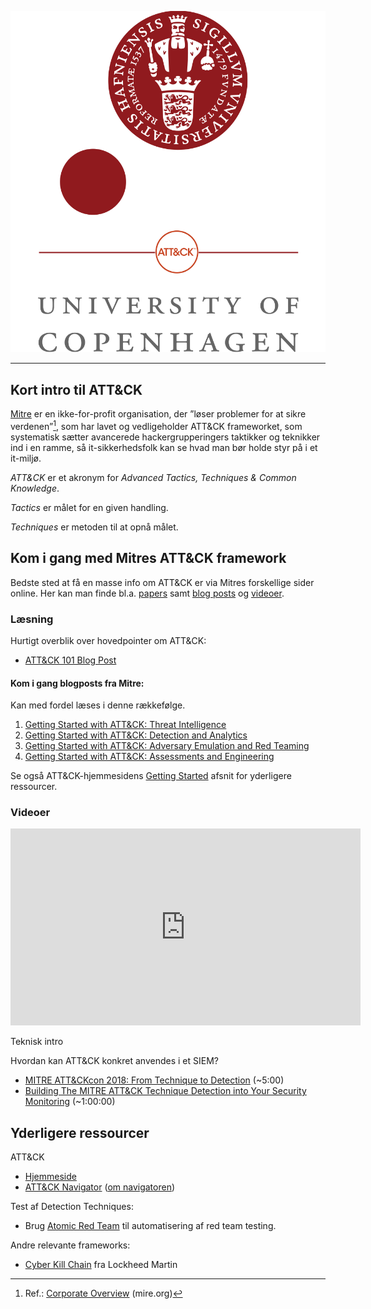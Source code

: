 ![](./ku-attack.png)

---

## Kort intro til ATT&CK

[Mitre](https://mitre.org/) er en ikke-for-profit organisation, der ”løser problemer for at sikre verdenen”[^1], som har lavet og vedligeholder ATT&CK frameworket, som systematisk sætter avancerede hackergrupperingers taktikker og teknikker ind i en ramme, så it-sikkerhedsfolk kan se hvad man bør holde styr på i et it-miljø.

*ATT&CK* er et akronym for *Advanced Tactics, Techniques & Common Knowledge*.

*Tactics* er målet for en given handling.

*Techniques* er metoden til at opnå målet.

## Kom i gang med Mitres ATT&CK framework

Bedste sted at få en masse info om ATT&CK er via Mitres forskellige sider online. Her kan man finde bl.a. [papers](https://www.mitre.org/publication-keywords/computer-security) samt [blog posts](https://medium.com/mitre-attack) og [videoer](https://www.youtube.com/watch?v=yslLIqfOKCU&list=PLkTApXQou_8JrhtrFDfAskvMqk97Yu2S2).

### Læsning

Hurtigt overblik over hovedpointer om ATT&CK:   
- [ATT&CK 101 Blog Post](https://medium.com/mitre-attack/att-ck-101-17074d3bc62)

#### Kom i gang blogposts fra Mitre:
Kan med fordel læses i denne rækkefølge.

1.	[Getting Started with ATT&CK: Threat Intelligence](https://medium.com/mitre-attack/getting-started-with-attack-cti-4eb205be4b2f)
2.	[Getting Started with ATT&CK: Detection and Analytics](https://medium.com/mitre-attack/getting-started-with-attack-detection-a8e49e4960d0)
3.	[Getting Started with ATT&CK: Adversary Emulation and Red Teaming](https://medium.com/mitre-attack/getting-started-with-attack-red-29f074ccf7e3)
4.	[Getting Started with ATT&CK: Assessments and Engineering](https://medium.com/mitre-attack/getting-started-with-attack-assessment-cc0b01769cb4)

Se også ATT&CK-hjemmesidens [Getting Started](https://attack.mitre.org/resources/getting-started/) afsnit for yderligere ressourcer.

### Videoer

<center><iframe width="560" height="315" src="https://www.youtube-nocookie.com/embed/0BEf6s1iu5g" frameborder="0" allow="accelerometer; autoplay; encrypted-media; gyroscope; picture-in-picture" allowfullscreen></iframe></center>

Teknisk intro

Hvordan kan ATT&CK konkret anvendes i et SIEM?
- [MITRE ATT&CKcon 2018: From Technique to Detection](https://www.youtube.com/watch?v=a3hIIzJrH14) (~5:00)
- [Building The MITRE ATT&CK Technique Detection into Your Security Monitoring](https://www.brighttalk.com/webcast/14907/366642) (~1:00:00)

## Yderligere ressourcer
ATT&CK
- [Hjemmeside](https://attack.mitre.org/)
- [ATT&CK Navigator](https://mitre-attack.github.io/attack-navigator/enterprise/) ([om navigatoren](https://www.mitre.org/capabilities/cybersecurity/overview/cybersecurity-blog/the-attck%E2%84%A2-navigator-a-new-open-source))

Test af Detection Techniques:
-	Brug [Atomic Red Team](https://atomicredteam.io/testing) til automatisering af red team testing.

Andre relevante frameworks:
- [Cyber Kill Chain](https://www.lockheedmartin.com/en-us/capabilities/cyber/cyber-kill-chain.html) fra Lockheed Martin

[^1]: Ref.: [Corporate Overview](https://www.mitre.org/about/corporate-overview) (mire.org)
